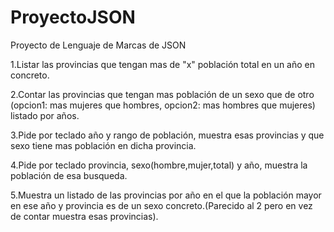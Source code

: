 # ProyectoJSON
Proyecto de Lenguaje de Marcas de JSON

1.Listar las provincias que tengan mas de "x" población total en un año en concreto.

2.Contar las provincias que tengan mas población de un sexo que de otro (opcion1: mas mujeres que hombres, opcion2: mas hombres que mujeres) listado por años.

3.Pide por teclado año y rango de población, muestra esas provincias y que sexo tiene mas población en dicha provincia.

4.Pide por teclado provincia, sexo(hombre,mujer,total) y año, muestra la población de esa busqueda.

5.Muestra un listado de las provincias por año en el que la población mayor en ese año y provincia es de un sexo concreto.(Parecido al 2 pero en vez de contar muestra esas provincias).
